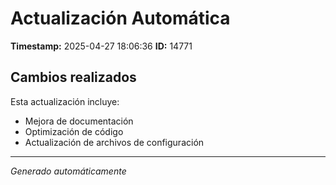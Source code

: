 # Actualización Automática

**Timestamp:** 2025-04-27 18:06:36
**ID:** 14771

## Cambios realizados

Esta actualización incluye:
- Mejora de documentación
- Optimización de código
- Actualización de archivos de configuración

---
*Generado automáticamente*

